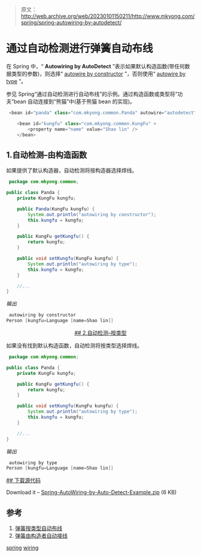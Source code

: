 > 原文：<http://web.archive.org/web/20230101150211/http://www.mkyong.com/spring/spring-autowiring-by-autodetect/>

# 通过自动检测进行弹簧自动布线

在 Spring 中，“ **Autowiring by AutoDetect** ”表示如果默认构造函数(带任何数据类型的参数)，则选择“ [autowire by constructor](http://web.archive.org/web/20190308062331/http://www.mkyong.com/spring/spring-autowiring-by-constructor/) ”，否则使用“ [autowire by type](http://web.archive.org/web/20190308062331/http://www.mkyong.com/spring/spring-autowiring-by-type/) ”。

参见 Spring“通过自动检测进行自动布线”的示例。通过构造函数或类型将“功夫”bean 自动连接到“熊猫”中(基于熊猫 bean 的实现)。

```java
 <bean id="panda" class="com.mkyong.common.Panda" autowire="autodetect" />

	<bean id="kungfu" class="com.mkyong.common.KungFu" >
		<property name="name" value="Shao lin" />
	</bean> 
```

## 1.自动检测–由构造函数

如果提供了默认构造器，自动检测将按构造器选择焊线。

```java
 package com.mkyong.common;

public class Panda {
	private KungFu kungfu;

	public Panda(KungFu kungfu) {
		System.out.println("autowiring by constructor");
		this.kungfu = kungfu;
	}

	public KungFu getKungfu() {
		return kungfu;
	}

	public void setKungfu(KungFu kungfu) {
		System.out.println("autowiring by type");
		this.kungfu = kungfu;
	}

	//...
} 
```

*输出*

```java
 autowiring by constructor
Person [kungfu=Language [name=Shao lin]] 
```

 <ins class="adsbygoogle" style="display:block; text-align:center;" data-ad-format="fluid" data-ad-layout="in-article" data-ad-client="ca-pub-2836379775501347" data-ad-slot="6894224149">## 2.自动检测–按类型

如果没有找到默认构造函数，自动检测将按类型选择焊线。

```java
 package com.mkyong.common;

public class Panda {
	private KungFu kungfu;

	public KungFu getKungfu() {
		return kungfu;
	}

	public void setKungfu(KungFu kungfu) {
		System.out.println("autowiring by type");
		this.kungfu = kungfu;
	}

	//...
} 
```

*输出*

```java
 autowiring by type
Person [kungfu=Language [name=Shao lin]] 
```

 <ins class="adsbygoogle" style="display:block" data-ad-client="ca-pub-2836379775501347" data-ad-slot="8821506761" data-ad-format="auto" data-ad-region="mkyongregion">## 下载源代码

Download it – [Spring-AutoWiring-by-Auto-Detect-Example.zip](http://web.archive.org/web/20190308062331/http://www.mkyong.com/wp-content/uploads/2011/06/Spring-AutoWiring-by-Auto-Detect-Example.zip) (6 KB)

## 参考

1.  [弹簧按类型自动布线](http://web.archive.org/web/20190308062331/http://www.mkyong.com/spring/spring-autowiring-by-type/)
2.  [弹簧由构造者自动接线](http://web.archive.org/web/20190308062331/http://www.mkyong.com/spring/spring-autowiring-by-constructor/)

[spring](http://web.archive.org/web/20190308062331/http://www.mkyong.com/tag/spring/) [wiring](http://web.archive.org/web/20190308062331/http://www.mkyong.com/tag/wiring/)







